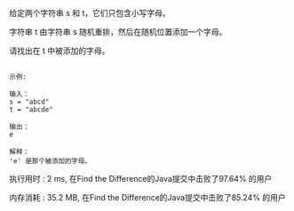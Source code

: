 给定两个字符串 s 和 t，它们只包含小写字母。

字符串 t 由字符串 s 随机重排，然后在随机位置添加一个字母。

请找出在 t 中被添加的字母。

 ```

示例:

输入：
s = "abcd"
t = "abcde"

输出：
e

解释：
'e' 是那个被添加的字母。
```

执行用时 : 2 ms, 在Find the Difference的Java提交中击败了97.64% 的用户

内存消耗 : 35.2 MB, 在Find the Difference的Java提交中击败了85.24% 的用户